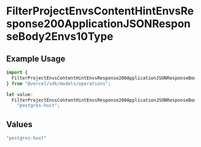 # FilterProjectEnvsContentHintEnvsResponse200ApplicationJSONResponseBody2Envs10Type

## Example Usage

```typescript
import {
  FilterProjectEnvsContentHintEnvsResponse200ApplicationJSONResponseBody2Envs10Type,
} from "@vercel/sdk/models/operations";

let value:
  FilterProjectEnvsContentHintEnvsResponse200ApplicationJSONResponseBody2Envs10Type =
    "postgres-host";
```

## Values

```typescript
"postgres-host"
```